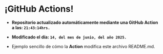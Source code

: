 # ¡GitHub Actions!
* **Repositorio actualizado automáticamente mediante una GitHub Action a las: `21:43:14hrs.`**
* **Modificado el día: `14, del mes de junio, del año 2025.`**

* Ejemplo sencillo de cómo la **Action** modifica este archivo README.md.
